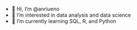 - 👋 Hi, I’m @anriueno
- 👀 I’m interested in data analysis and data science
- 🌱 I’m currently learning SQL, R, and Python 

<!---
anriueno/anriueno is a ✨ special ✨ repository because its `README.md` (this file) appears on your GitHub profile.
You can click the Preview link to take a look at your changes.
--->
